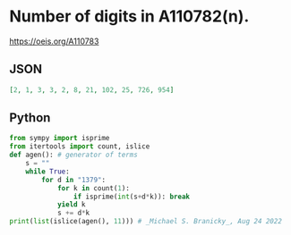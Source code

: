 # Number of digits in A110782\(n\)\.
https://oeis.org/A110783
## JSON
```JSON
[2, 1, 3, 3, 2, 8, 21, 102, 25, 726, 954]
```
## Python
```Python
from sympy import isprime
from itertools import count, islice
def agen(): # generator of terms
    s = ""
    while True:
        for d in "1379":
            for k in count(1):
                if isprime(int(s+d*k)): break
            yield k
            s += d*k
print(list(islice(agen(), 11))) # _Michael S. Branicky_, Aug 24 2022
```
